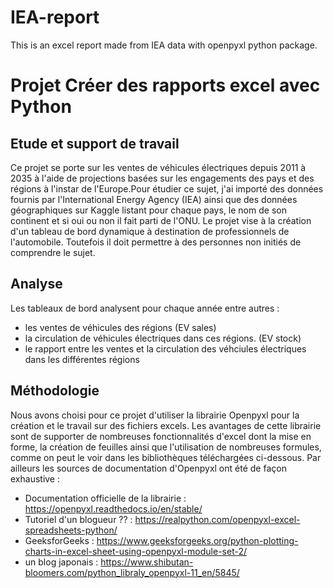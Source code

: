# IEA-report
This is an excel report made from IEA data with openpyxl python package. 

# Projet Créer des rapports excel avec Python

## Etude et support de travail
Ce projet se porte sur les ventes de véhicules électriques depuis 2011 à 2035 à l'aide de projections basées sur les engagements des pays et des régions à l'instar de l'Europe.Pour étudier ce sujet, j'ai importé des données fournis par l'International Energy Agency (IEA) ainsi que des données géographiques sur Kaggle listant pour chaque pays, le nom de son continent et si oui ou non il fait parti de l'ONU.
Le projet vise à la création d'un tableau de bord dynamique à destination de professionnels de l'automobile.
Toutefois il doit permettre à des personnes non initiés de comprendre le sujet.

## Analyse

Les tableaux de bord analysent pour chaque année entre autres : 
- les ventes de véhicules des régions (EV sales)
- la circulation de véhicules électriques dans ces régions. (EV stock)
- le rapport entre les ventes et la circulation des véhciules électriques dans les différentes régions 


## Méthodologie

Nous avons choisi pour ce projet d'utiliser la librairie Openpyxl pour la création et le travail sur des fichiers excels. Les avantages de cette librairie sont de supporter de nombreuses fonctionnalités d'excel dont la mise en forme, la création de feuilles ainsi que l'utilisation de nombreuses formules, comme on peut le voir dans les bibliothèques téléchargées ci-dessous.
Par ailleurs les sources de documentation d'Openpyxl ont été de façon exhaustive : 
- Documentation officielle de la librairie : https://openpyxl.readthedocs.io/en/stable/
- Tutoriel d'un blogueur ?? : https://realpython.com/openpyxl-excel-spreadsheets-python/
- GeeksforGeeks : https://www.geeksforgeeks.org/python-plotting-charts-in-excel-sheet-using-openpyxl-module-set-2/
- un blog japonais : https://www.shibutan-bloomers.com/python_libraly_openpyxl-11_en/5845/
